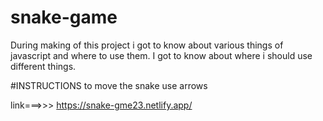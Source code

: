 # snake-game
During making of this project i got to know about various things of javascript and where to use them.
I got to know about where i should use different things.

#INSTRUCTIONS
to move the snake use arrows


link===>>>
https://snake-gme23.netlify.app/
